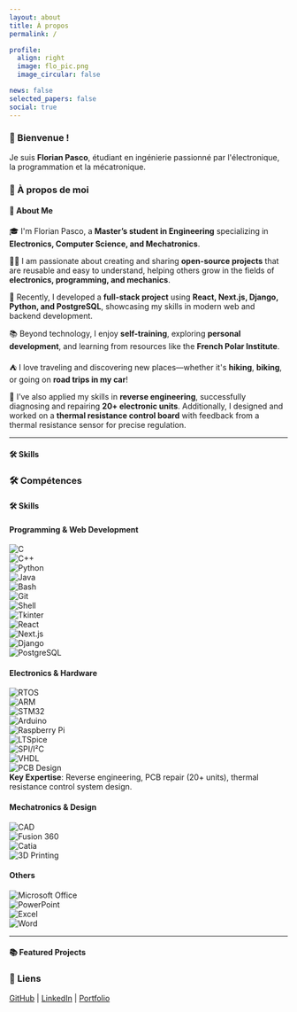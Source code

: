 ```yaml
---
layout: about
title: À propos
permalink: /

profile:
  align: right
  image: flo_pic.png
  image_circular: false

news: false
selected_papers: false
social: true
---
```


### 👋 Bienvenue !
Je suis **Florian Pasco**, étudiant en ingénierie passionné par l'électronique, la programmation et la mécatronique.

### 🚀 À propos de moi
#### 🚀 About Me  

🎓 I'm Florian Pasco, a **Master’s student in Engineering** specializing in **Electronics, Computer Science, and Mechatronics**.  

👨‍💻 I am passionate about creating and sharing **open-source projects** that are reusable and easy to understand, helping others grow in the fields of **electronics, programming, and mechanics**.  

🔧 Recently, I developed a **full-stack project** using **React, Next.js, Django, Python, and PostgreSQL**, showcasing my skills in modern web and backend development.  

📚 Beyond technology, I enjoy **self-training**, exploring **personal development**, and learning from resources like the **French Polar Institute**.  

⛺ I love traveling and discovering new places—whether it's **hiking**, **biking**, or going on **road trips in my car**!  

🎯 I’ve also applied my skills in **reverse engineering**, successfully diagnosing and repairing **20+ electronic units**. Additionally, I designed and worked on a **thermal resistance control board** with feedback from a thermal resistance sensor for precise regulation.  

---

#### 🛠️ Skills  

### 🛠️ Compétences
#### 🛠️ Skills  

#### Programming & Web Development  
![C](https://img.shields.io/badge/C-00599C?style=for-the-badge&logo=C&logoColor=white)  
![C++](https://img.shields.io/badge/C++-00599C?style=for-the-badge&logo=C%2B%2B&logoColor=white)  
![Python](https://img.shields.io/badge/Python-3776AB?style=for-the-badge&logo=Python&logoColor=white)  
![Java](https://img.shields.io/badge/Java-007396?style=for-the-badge&logo=Java&logoColor=white)  
![Bash](https://img.shields.io/badge/Bash-4EAA25?style=for-the-badge&logo=GNUBash&logoColor=white)  
![Git](https://img.shields.io/badge/Git-F05032?style=for-the-badge&logo=Git&logoColor=white)  
![Shell](https://img.shields.io/badge/Shell-FFD500?style=for-the-badge&logo=GNU&logoColor=white)  
![Tkinter](https://img.shields.io/badge/Tkinter-3776AB?style=for-the-badge&logo=Python&logoColor=white)  
![React](https://img.shields.io/badge/React-61DAFB?style=for-the-badge&logo=React&logoColor=white)  
![Next.js](https://img.shields.io/badge/Next.js-000000?style=for-the-badge&logo=Next.js&logoColor=white)  
![Django](https://img.shields.io/badge/Django-092E20?style=for-the-badge&logo=Django&logoColor=white)  
![PostgreSQL](https://img.shields.io/badge/PostgreSQL-336791?style=for-the-badge&logo=PostgreSQL&logoColor=white)  

#### Electronics & Hardware  
![RTOS](https://img.shields.io/badge/RTOS-00599C?style=for-the-badge&logo=RTOS&logoColor=white)  
![ARM](https://img.shields.io/badge/ARM-0091BD?style=for-the-badge&logo=ARM&logoColor=white)  
![STM32](https://img.shields.io/badge/STM32-03234B?style=for-the-badge&logo=STMicroelectronics&logoColor=white)  
![Arduino](https://img.shields.io/badge/Arduino-00979D?style=for-the-badge&logo=Arduino&logoColor=white)  
![Raspberry Pi](https://img.shields.io/badge/Raspberry_Pi-C51A4A?style=for-the-badge&logo=Raspberry-Pi&logoColor=white)  
![LTSpice](https://img.shields.io/badge/LTSpice-FF6600?style=for-the-badge&logoColor=white)  
![SPI/I²C](https://img.shields.io/badge/SPI/I²C-007ACC?style=for-the-badge&logoColor=white)  
![VHDL](https://img.shields.io/badge/VHDL-00599C?style=for-the-badge&logo=VHDL&logoColor=white)  
![PCB Design](https://img.shields.io/badge/PCB_Design-4CAF50?style=for-the-badge&logo=PCBWay&logoColor=white)  
**Key Expertise**: Reverse engineering, PCB repair (20+ units), thermal resistance control system design.  

#### Mechatronics & Design  
![CAD](https://img.shields.io/badge/CAD-00599C?style=for-the-badge&logo=Autodesk&logoColor=white)  
![Fusion 360](https://img.shields.io/badge/Fusion_360-0071C5?style=for-the-badge&logo=Autodesk&logoColor=white)  
![Catia](https://img.shields.io/badge/Catia-00205B?style=for-the-badge&logo=DassaultSystemes&logoColor=white)  
![3D Printing](https://img.shields.io/badge/3D_Printing-FF6600?style=for-the-badge&logoColor=white)  

#### Others  
![Microsoft Office](https://img.shields.io/badge/Microsoft_Office-D83B01?style=for-the-badge&logo=MicrosoftOffice&logoColor=white)  
![PowerPoint](https://img.shields.io/badge/PowerPoint-B7472A?style=for-the-badge&logo=MicrosoftPowerPoint&logoColor=white)  
![Excel](https://img.shields.io/badge/Excel-217346?style=for-the-badge&logo=MicrosoftExcel&logoColor=white)  
![Word](https://img.shields.io/badge/Word-2B579A?style=for-the-badge&logo=MicrosoftWord&logoColor=white)  

---

#### 📚 Featured Projects  

### 🔗 Liens
[GitHub](https://github.com/MPek29) | [LinkedIn](https://www.linkedin.com/in/florian-pasco-7ab589244/) | [Portfolio](https://mpek29.github.io/en/)
